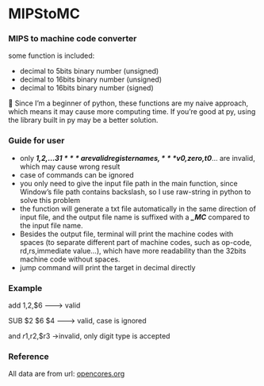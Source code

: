 # MIPStoMC

### MIPS to machine code converter

some function is included:

- decimal to 5bits binary number (unsigned)
- decimal to 16bits binary number (unsigned)
- decimal to 16bits binary number (signed)

<aside>
📌 Since I’m a beginner of python, these functions are my naive approach, which means it may cause more computing time. If you’re good at py, using the library built in py may be a better solution.

</aside>

### Guide for user

- only ***$1,$2,…$31*** are valid register names,
***$v0,$zero,$t0***… are invalid, which may cause wrong result
- case of commands can be ignored
- you only need to give the input file path in the main function,
since Window’s file path contains backslash,
so I use raw-string in python to solve this problem
- the function will generate a txt file automatically in the same direction of input file,
and the output file name is suffixed with a ***_MC*** compared to the input file name.
- Besides the output file, terminal will print the machine codes with spaces (to separate different part of machine codes, such as op-code, rd,rs,immediate value…), which have more readability than the 32bits machine code without spaces.
- jump command will print the target in decimal directly

### Example

add $1,$2,$6 ---> valid

SUB $2 $6 $4 ---> valid, case is ignored

and $r1,$r2,$r3 ->invalid, only digit type is accepted

### Reference

All data are from url: [opencores.org](https://opencores.org/projects/plasma/opcodes)